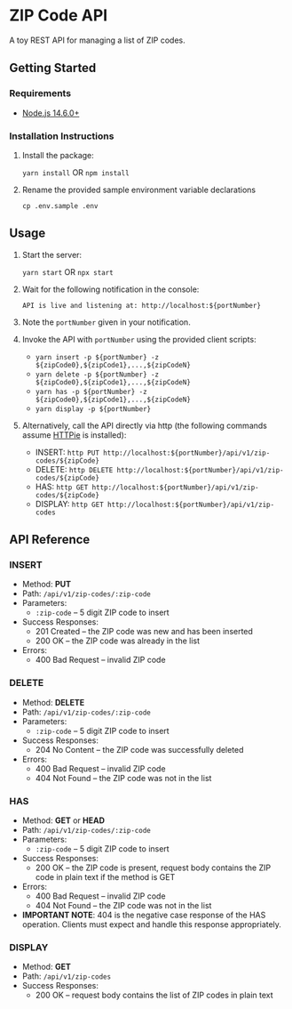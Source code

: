 # ZIP Code API

A toy REST API for managing a list of ZIP codes.

## **Getting Started**

### Requirements

- [Node.js 14.6.0+](https://nodejs.org/en/)

### Installation Instructions

1. Install the package:

    `yarn install` OR `npm install`

2. Rename the provided sample environment variable declarations

    `cp .env.sample .env`

## **Usage**

1. Start the server:

    `yarn start` OR `npx start`

2. Wait for the following notification in the console:

    ```API is live and listening at: http://localhost:${portNumber}```

3. Note the `portNumber` given in your notification.
4. Invoke the API with `portNumber` using the provided client scripts:

    - `yarn insert -p ${portNumber} -z ${zipCode0},${zipCode1},...,${zipCodeN}`
    - `yarn delete -p ${portNumber} -z ${zipCode0},${zipCode1},...,${zipCodeN}`
    - `yarn has -p ${portNumber} -z ${zipCode0},${zipCode1},...,${zipCodeN}`
    - `yarn display -p ${portNumber}`

5. Alternatively, call the API directly via http (the following commands assume [HTTPie](https://httpie.io/) is installed):

    - INSERT: `http PUT http://localhost:${portNumber}/api/v1/zip-codes/${zipCode}`
    - DELETE: `http DELETE http://localhost:${portNumber}/api/v1/zip-codes/${zipCode}`
    - HAS: `http GET http://localhost:${portNumber}/api/v1/zip-codes/${zipCode}`
    - DISPLAY: `http GET http://localhost:${portNumber}/api/v1/zip-codes`

## **API Reference**

### **INSERT**

- Method: **PUT**
- Path: `/api/v1/zip-codes/:zip-code`
- Parameters:
  - `:zip-code` – 5 digit ZIP code to insert
- Success Responses:
  - 201 Created – the ZIP code was new and has been inserted
  - 200 OK – the ZIP code was already in the list
- Errors:
  - 400 Bad Request – invalid ZIP code

### **DELETE**

- Method: **DELETE**
- Path: `/api/v1/zip-codes/:zip-code`
- Parameters:
  - `:zip-code` – 5 digit ZIP code to insert
- Success Responses:
  - 204 No Content – the ZIP code was successfully deleted
- Errors:
  - 400 Bad Request – invalid ZIP code
  - 404 Not Found – the ZIP code was not in the list

### **HAS**

- Method: **GET** or **HEAD**
- Path: `/api/v1/zip-codes/:zip-code`
- Parameters:
  - `:zip-code` – 5 digit ZIP code to insert
- Success Responses:
  - 200 OK – the ZIP code is present, request body contains the ZIP code in plain text if the method is GET
- Errors:
  - 400 Bad Request – invalid ZIP code
  - 404 Not Found – the ZIP code was not in the list
- **IMPORTANT NOTE**: 404 is the negative case response of the HAS operation. Clients must expect and handle this response appropriately.

### **DISPLAY**

- Method: **GET**
- Path: `/api/v1/zip-codes`
- Success Responses:
  - 200 OK – request body contains the list of ZIP codes in plain text
